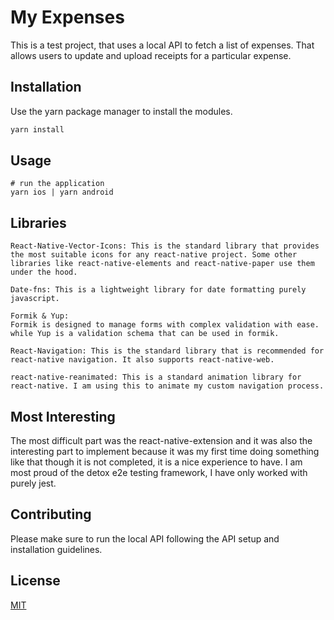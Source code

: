 # My Expenses

This is a test project, that uses a local API to fetch a list of expenses. That allows users to update and upload receipts for a particular expense.

## Installation

Use the yarn package manager to install the modules.

```bash
yarn install
```

## Usage

```node
# run the application
yarn ios | yarn android
```
## Libraries

```
React-Native-Vector-Icons: This is the standard library that provides the most suitable icons for any react-native project. Some other libraries like react-native-elements and react-native-paper use them under the hood.

```
```
Date-fns: This is a lightweight library for date formatting purely javascript.
```
```
Formik & Yup: 
Formik is designed to manage forms with complex validation with ease. while Yup is a validation schema that can be used in formik.

```
```
React-Navigation: This is the standard library that is recommended for react-native navigation. It also supports react-native-web.

```
```
react-native-reanimated: This is a standard animation library for react-native. I am using this to animate my custom navigation process.
```
## Most Interesting
The most difficult part was the react-native-extension and it was also the interesting part to implement because it was my first time doing something like that though it is not completed, it is a nice experience to have. I am most proud of the detox e2e testing framework, I have only worked with purely jest.

## Contributing
Please make sure to run the local API following the API setup and installation guidelines.

## License
[MIT](https://choosealicense.com/licenses/mit/)